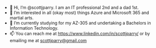 - 👋 Hi, I’m @scottjparry. I am an IT professional 2nd and a dad 1st.
- 👀 I’m interested in all (okay most) things Azure and Microsoft 365 and martial arts.
- 🌱 I’m currently studying for my AZ-305 and undertaking a Bachelors in Information Technology.
- 📫 You can reach me at https://www.linkedin.com/in/scottjparry/ or by emailing me at scottjparry@gmail.com

<!---
scottjparry/scottjparry is a ✨ special ✨ repository because its `README.md` (this file) appears on your GitHub profile.
You can click the Preview link to take a look at your changes.
--->
